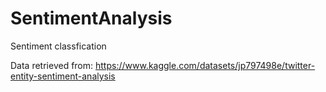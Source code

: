 # SentimentAnalysis
Sentiment classfication

Data retrieved from: https://www.kaggle.com/datasets/jp797498e/twitter-entity-sentiment-analysis
